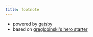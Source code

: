 ```yaml
---
title: footnote
---
```


* powered by [gatsby](https://github.com/gatsbyjs/gatsby)
* based on [greglobinski's hero starter](https://github.com/greglobinski/gatsby-starter-hero-blog)
